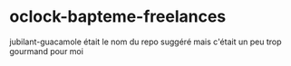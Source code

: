 # oclock-bapteme-freelances
jubilant-guacamole était le nom du repo suggéré mais c'était un peu trop gourmand pour moi
